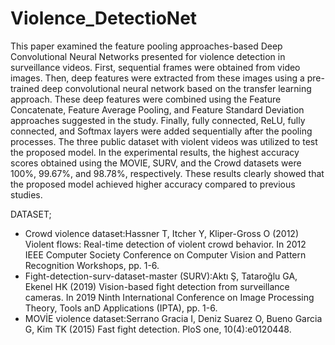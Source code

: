 # Violence_DetectioNet
This paper examined the feature pooling approaches-based Deep Convolutional Neural Networks presented for violence detection in surveillance videos. First, sequential frames were obtained from video images. Then, deep features were extracted from these images using a pre-trained deep convolutional neural network based on the transfer learning approach. These deep features were combined using the Feature Concatenate, Feature Average Pooling, and Feature Standard Deviation approaches suggested in the study. Finally, fully connected, ReLU, fully connected, and Softmax layers were added sequentially after the pooling processes. The three public dataset with violent videos was utilized to test the proposed model. In the experimental results, the highest accuracy scores obtained using the MOVIE, SURV, and the Crowd datasets were 100%, 99.67%, and 98.78%, respectively. These results clearly showed that the proposed model achieved higher accuracy compared to previous studies. 

DATASET;

  - Crowd violence dataset:Hassner T, Itcher Y, Kliper-Gross O (2012) Violent flows: Real-time detection of violent crowd behavior. In 2012 IEEE Computer Society Conference on Computer Vision and Pattern Recognition Workshops, pp. 1-6.
  - Fight-detection-surv-dataset-master (SURV):Aktı Ş, Tataroğlu GA, Ekenel HK (2019) Vision-based fight detection from surveillance cameras. In 2019 Ninth International Conference on Image Processing Theory, Tools anD Applications (IPTA), pp. 1-6.
  - MOVİE violence dataset:Serrano Gracia I, Deniz Suarez O, Bueno Garcia G, Kim TK (2015) Fast fight detection. PloS one, 10(4):e0120448.
